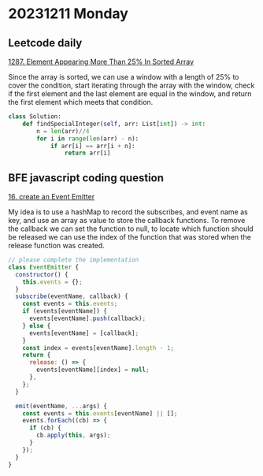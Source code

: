# 20231211 Monday

## Leetcode daily

[1287. Element Appearing More Than 25% In Sorted Array](https://leetcode.com/problems/element-appearing-more-than-25-in-sorted-array/description/?envType=daily-question&envId=2023-12-11)

Since the array is sorted, we can use a window with a length of 25% to cover the condition, start iterating through the array with the window, check if the first element and the last element are equal in the window, and return the first element which meets that condition.

```py
class Solution:
    def findSpecialInteger(self, arr: List[int]) -> int:
        n = len(arr)//4
        for i in range(len(arr) - n):
            if arr[i] == arr[i + n]:
                return arr[i]

```

## BFE javascript coding question

[16. create an Event Emitter](https://bigfrontend.dev/problem/create-an-Event-Emitter)

My idea is to use a hashMap to record the subscribes, and event name as key, and use an array as value to store the callback functions. To remove the callback we can set the function to null, to locate which function should be released we can use the index of the function that was stored when the release function was created.

```js
// please complete the implementation
class EventEmitter {
  constructor() {
    this.events = {};
  }
  subscribe(eventName, callback) {
    const events = this.events;
    if (events[eventName]) {
      events[eventName].push(callback);
    } else {
      events[eventName] = [callback];
    }
    const index = events[eventName].length - 1;
    return {
      release: () => {
        events[eventName][index] = null;
      },
    };
  }

  emit(eventName, ...args) {
    const events = this.events[eventName] || [];
    events.forEach((cb) => {
      if (cb) {
        cb.apply(this, args);
      }
    });
  }
}
```
